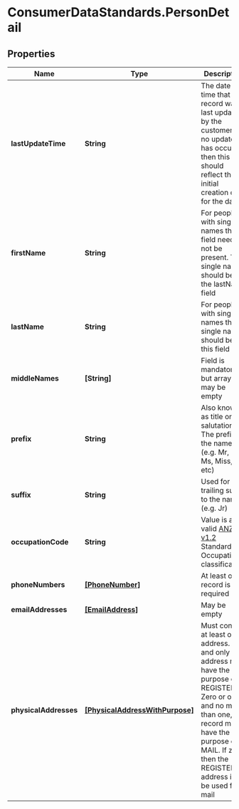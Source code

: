 # ConsumerDataStandards.PersonDetail

## Properties
Name | Type | Description | Notes
------------ | ------------- | ------------- | -------------
**lastUpdateTime** | **String** | The date and time that this record was last updated by the customer.  If no update has occurred then this date should reflect the initial creation date for the data | 
**firstName** | **String** | For people with single names this field need not be present.  The single name should be in the lastName field | [optional] 
**lastName** | **String** | For people with single names the single name should be in this field | 
**middleNames** | **[String]** | Field is mandatory but array may be empty | 
**prefix** | **String** | Also known as title or salutation.  The prefix to the name (e.g. Mr, Mrs, Ms, Miss, Sir, etc) | [optional] 
**suffix** | **String** | Used for a trailing suffix to the name (e.g. Jr) | [optional] 
**occupationCode** | **String** | Value is a valid [ANZCO v1.2](http://www.abs.gov.au/ANZSCO) Standard Occupation classification. | [optional] 
**phoneNumbers** | [**[PhoneNumber]**](PhoneNumber.md) | At least one record is required | 
**emailAddresses** | [**[EmailAddress]**](EmailAddress.md) | May be empty | 
**physicalAddresses** | [**[PhysicalAddressWithPurpose]**](PhysicalAddressWithPurpose.md) | Must contain at least one address. One and only one address may have the purpose of REGISTERED. Zero or one, and no more than one, record may have the purpose of MAIL. If zero then the REGISTERED address is to be used for mail | 


